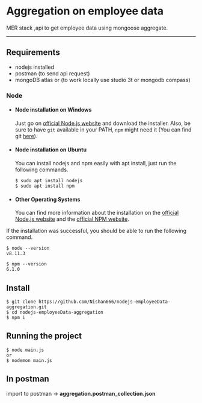 # Aggregation on employee data

 MER stack ,api to get employee data using mongoose aggregate. 

---
## Requirements

*   nodejs installed
*   postman (to send api request)
*   mongoDB atlas or (to work locally use studio 3t or mongodb compass)

### Node
- #### Node installation on Windows

  Just go on [official Node.js website](https://nodejs.org/) and download the installer.
Also, be sure to have `git` available in your PATH, `npm` might need it (You can find git [here](https://git-scm.com/)).

- #### Node installation on Ubuntu

  You can install nodejs and npm easily with apt install, just run the following commands.

      $ sudo apt install nodejs
      $ sudo apt install npm

- #### Other Operating Systems
  You can find more information about the installation on the [official Node.js website](https://nodejs.org/) and the [official NPM website](https://npmjs.org/).

If the installation was successful, you should be able to run the following command.

    $ node --version
    v8.11.3

    $ npm --version
    6.1.0

## Install

    $ git clone https://github.com/Nishan666/nodejs-employeeData-aggregation.git
    $ cd nodejs-employeeData-aggregation
    $ npm i


## Running the project

    $ node main.js 
    or
    $ nodemon main.js

## In postman

import to postman ->  **aggregation.postman_collection.json**


